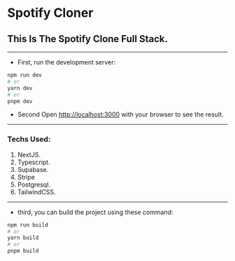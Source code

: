 # Spotify Cloner

## This Is The Spotify Clone Full Stack.

---

- First, run the development server:

```bash
npm run dev
# or
yarn dev
# or
pnpm dev
```

- Second Open [http://localhost:3000](http://localhost:3000) with your browser to see the result.

---

### Techs Used:

1. NextJS.
2. Typescript.
3. Supabase.
4. Stripe
5. Postgresql.
6. TailwindCSS.

---

- third, you can build the project using these command:

```bash
npm run build
# or
yarn build
# or
pnpm build
```
